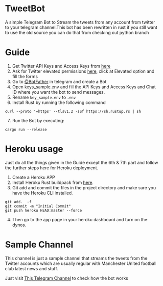 # TweetBot

A simple Telegram Bot to Stream the tweets from any account from twitter to your telegram channel.This bot has been rewritten in rust if you still want 
to use the old source you can do that from checking out python branch

# Guide
1. Get Twitter API Keys and Access Keys from [here](https://developer.twitter.com/en)
2. Ask for Twitter elevated permissions [here](https://developer.twitter.com/en/portal/products/essential), click at Elevated option and fill the forms
3. Go to [@BotFather](https://t.me/botfather) in telegram and create a Bot
4. Open keys_sample.env and fill the API Keys and Access Keys and Chat ID where you want the bot to send messages.
5. Rename `key_sample.env` to `.env`
6. Install Rust by running the following command
```shell
curl --proto '=https' --tlsv1.2 -sSf https://sh.rustup.rs | sh
```
7. Run the Bot by executing:
```shell
cargo run --release
```
# Heroku usage
Just do all the things given in the Guide except the 6th & 7th part and follow the further steps here for Heroku deployment.
1. Create a Heroku APP
2. Install Heroku Rust buildpack from [here](https://github.com/emk/heroku-buildpack-rust.git).
3. Git add and commit the files in the project directory and make sure you have the Heroku CLI installed.
```shell
git add.  -f
git commit -m "Initial Commit"
git push heroku HEAD:master --force
```
4. Then go to the app page in your heroku dashboard and turn on the dynos.

# Sample Channel
This channel is just a sample channel that streams the tweets from the Twitter accounts which are usually regular with Manchester United football club latest news and stuff.

Just visit [This Telegram Channel](https://t.me/utdupdate_s) to check how the bot works
